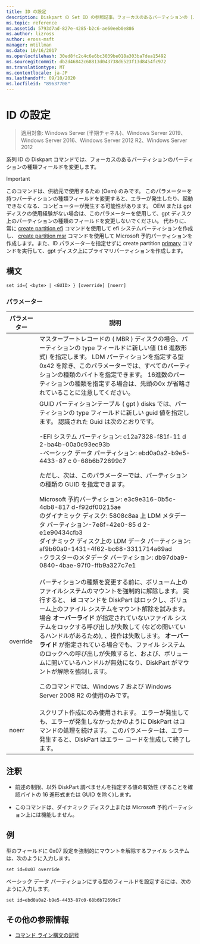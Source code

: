 ```yaml
---
title: ID の設定
description: Diskpart の Set ID の参照記事。フォーカスのあるパーティションの [パーティションの種類] フィールドを変更します。
ms.topic: reference
ms.assetid: 5793d7ad-827e-4285-b2c6-ae60eeb0e886
ms.author: lizross
author: eross-msft
manager: mtillman
ms.date: 10/16/2017
ms.openlocfilehash: 30ed8fc2c4c6e6bc3039be018a303ba7dea15492
ms.sourcegitcommit: db2d46842c68813d043738d6523f13d8454fc972
ms.translationtype: MT
ms.contentlocale: ja-JP
ms.lasthandoff: 09/10/2020
ms.locfileid: "89637708"
---
```

# <a name="set-id"></a>ID の設定

> 適用対象: Windows Server (半期チャネル)、Windows Server 2019、Windows Server 2016、Windows Server 2012 R2、Windows Server 2012

系列 ID の Diskpart コマンドでは、フォーカスのあるパーティションのパーティションの種類フィールドを変更します。

> [!IMPORTANT]
> このコマンドは、供給元で使用するため \(Oem\) のみです。 このパラメーターを持つパーティションの種類フィールドを変更すると、エラーが発生したり、起動できなくなる、コンピューターが発生する可能性があります。 OEM または gpt ディスクの使用経験がない場合は、このパラメーターを使用して、gpt ディスク上のパーティションの種類のフィールドを変更しないでください。 代わりに、常に [create partition efi](create-partition-efi.md) コマンドを使用して efi システムパーティションを作成し、 [create partition msr](create-partition-msr.md) コマンドを使用して Microsoft 予約パーティションを作成します。また、ID パラメーターを指定せずに create partition [primary](create-partition-primary.md) コマンドを実行して、gpt ディスク上にプライマリパーティションを作成します。



## <a name="syntax"></a>構文

```
set id={ <byte> | <GUID> } [override] [noerr]
```

### <a name="parameters"></a>パラメーター

| パラメーター |                                                                                                                                                                                                                                                                                                                                                                   説明                                                                                                                                                                                                                                                                                                                                                                   |
|-----------|-------------------------------------------------------------------------------------------------------------------------------------------------------------------------------------------------------------------------------------------------------------------------------------------------------------------------------------------------------------------------------------------------------------------------------------------------------------------------------------------------------------------------------------------------------------------------------------------------------------------------------------------------------------------------------------------------------------------------------------------------|
|  <byte>   |                                                                                                                                                                                                       マスターブートレコードの \( MBR \) ディスクの場合、パーティションの type フィールドに新しい値 (16 進数形式) を指定します。 LDM パーティションを指定する型 0x42 を除き、このパラメーターでは、すべてのパーティションの種類のバイトを指定できます。 16進数のパーティションの種類を指定する場合は、先頭の0x が省略されていることに注意してください。                                                                                                                                                                                                       |
|  <GUID>   | GUID パーティションテーブル \( gpt \) disks では、パーティションの type フィールドに新しい guid 値を指定します。 認識された Guid は次のとおりです。<p>-EFI システム パーティション: c12a7328\-f81f\-11 d 2\-ba4b\-00a0c93ec93b<br />-ベーシック データ パーティション: ebd0a0a2\-b9e5\-4433\-87 c 0\-68b6b72699c7<p>ただし、次は、このパラメーターでは、パーティションの種類の GUID を指定できます。<p>Microsoft 予約パーティション: e3c9e316\-0b5c\-4db8\-817 d\-f92df00215ae<br />のダイナミック ディスク: 5808c8aa 上 LDM メタデータ パーティション\-7e8f\-42e0\-85 d 2\-e1e90434cfb3<br />ダイナミック ディスク上の LDM データ パーティション: af9b60a0\-1431\-4f62\-bc68\-3311714a69ad<br />-クラスターのメタデータ パーティション: db97dba9\-0840\-4bae\-97f0\-ffb9a327c7e1 |
| override  |                                                                パーティションの種類を変更する前に、ボリューム上のファイルシステムのマウントを強制的に解除します。 実行すると、 **id** コマンドを DiskPart はロックし、ボリューム上のファイル システムをマウント解除を試みます。 場合 **オーバーライド** が指定されていないファイル システムをロックする呼び出しが失敗して \(などの開いているハンドルがあるため\), 、操作は失敗します。 **オーバーライド** が指定されている場合でも、ファイル システムのロックへの呼び出しが失敗すると、および、ボリュームに開いているハンドルが無効になり、DiskPart がマウントが解除を強制します。<p>このコマンドでは、Windows 7 および Windows Server 2008 R2 の使用のみです。                                                                 |
|   noerr   |                                                                                                                                                                                                                                                                    スクリプト作成にのみ使用されます。 エラーが発生しても、エラーが発生しなかったかのように DiskPart はコマンドの処理を続けます。 このパラメーターは、エラー発生すると、DiskPart はエラー コードを生成して終了します。                                                                                                                                                                                                                                                                    |

## <a name="remarks"></a>注釈

-   前述の制限、以外 DiskPart 調べませんを指定する値の有効性 \(することを確認バイトの 16 進形式または GUID を除く\)します。

-   このコマンドは、ダイナミック ディスク上または Microsoft 予約パーティション上には機能しません。

## <a name="examples"></a>例
型のフィールドに 0x07 設定を強制的にマウントを解除するファイル システムは、次のように入力します。

```
set id=0x07 override
```

ベーシック データ パーティションにする型のフィールドを設定するには、次のように入力します。

```
set id=ebd0a0a2-b9e5-4433-87c0-68b6b72699c7
```

## <a name="additional-references"></a>その他の参照情報
- [コマンド ライン構文の記号](command-line-syntax-key.md)





